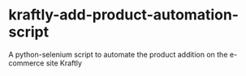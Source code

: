 # kraftly-add-product-automation-script
A python-selenium script to automate the product addition on the e-commerce site Kraftly
